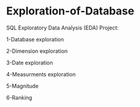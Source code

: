 # Exploration-of-Database
SQL Exploratory Data Analysis (EDA) Project:

1-Database exploration

2-Dimension exploration

3-Date exploration

4-Measurments exploration

5-Magnitude

6-Ranking


